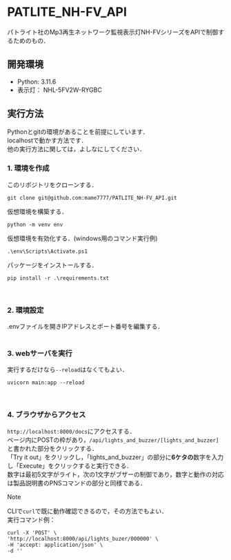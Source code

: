 # PATLITE_NH-FV_API
パトライト社のMp3再生ネットワーク監視表示灯NH-FVシリーズをAPIで制御するためのもの．

## 開発環境
- Python: 3.11.6  
- 表示灯： NHL-5FV2W-RYGBC

## 実行方法
Pythonとgitの環境があることを前提にしています．  
localhostで動かす方法です．  
他の実行方法に関しては，よしなにしてください．  
  
### 1. 環境を作成  
このリポジトリをクローンする．<br>
```
git clone git@github.com:mame7777/PATLITE_NH-FV_API.git
```

仮想環境を構築する．  
```
python -m venv env
```  

仮想環境を有効化する．(windows用のコマンド実行例)
```
.\env\Scripts\Activate.ps1
```  

パッケージをインストールする．
```
pip install -r .\requirements.txt
```  
<br>

### 2. 環境設定
.envファイルを開きIPアドレスとポート番号を編集する．  
<br>

  
### 3. webサーバを実行  
実行するだけなら`--reload`はなくてもよい．
```
uvicorn main:app --reload
```  
<br>
  
### 4. ブラウザからアクセス  
`http://localhost:8000/docs`にアクセスする．<br>
ページ内にPOSTの枠があり，`/api/lights_and_buzzer/[lights_and_buzzer]`と書かれた部分をクリックする．  
「Try it out」をクリックし，「lights_and_buzzer」の部分に**6ケタの**数字を入力し「Execute」をクリックすると実行できる．  
数字は最初5文字がライト，次の1文字がブザーの制御であり，数字と動作の対応は製品説明書のPNSコマンドの部分と同様である． 
> [!NOTE]
> CLIで`curl`で既に動作確認できるので，その方法でもよい．<br>
> 実行コマンド例：
> ```
> curl -X 'POST' \
> 'http://localhost:8000/api/lights_buzer/000000' \
> -H 'accept: application/json' \
> -d ''
> ```
